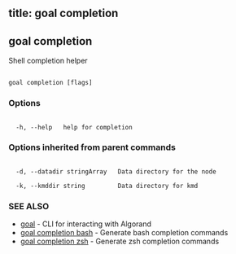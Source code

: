 title: goal completion
---
## goal completion



Shell completion helper



```

goal completion [flags]

```



### Options



```

  -h, --help   help for completion

```



### Options inherited from parent commands



```

  -d, --datadir stringArray   Data directory for the node

  -k, --kmddir string         Data directory for kmd

```



### SEE ALSO



* [goal](../../../goal/goal/)	 - CLI for interacting with Algorand
* [goal completion bash](../bash/)	 - Generate bash completion commands
* [goal completion zsh](../zsh/)	 - Generate zsh completion commands



